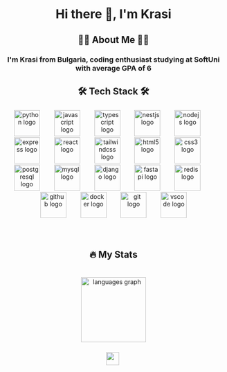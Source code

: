 <h1 align="center">Hi there 👋, I'm Krasi</h1>

###

<h2 align="center">👩‍💻  About Me  👩‍💻</h2>

###

<h3 align="center">I'm Krasi from Bulgaria, coding enthusiast studying at SoftUni with average GPA of 6</h3>

###

<h2 align="center">🛠 Tech Stack 🛠</h2>

###

<div align="center">
  <img src="https://cdn.jsdelivr.net/gh/devicons/devicon/icons/python/python-original.svg" height="60" alt="python logo"  />
  <img width="25" />
  <img src="https://cdn.jsdelivr.net/gh/devicons/devicon/icons/javascript/javascript-original.svg" height="60" alt="javascript logo"  />
  <img width="25" />
  <img src="https://cdn.jsdelivr.net/gh/devicons/devicon/icons/typescript/typescript-original.svg" height="60" alt="typescript logo"  />
  <img width="25" />
  <img src="https://cdn.jsdelivr.net/gh/devicons/devicon/icons/nestjs/nestjs-plain-wordmark.svg" height="60" alt="nestjs logo"  />
  <img width="25" />
  <img src="https://cdn.jsdelivr.net/gh/devicons/devicon/icons/nodejs/nodejs-plain-wordmark.svg" height="60" alt="nodejs logo"  />
  <img width="25" />
  <img src="https://cdn.jsdelivr.net/gh/devicons/devicon/icons/express/express-original-wordmark.svg" height="60" alt="express logo"  />
  <img width="25" />
  <img src="https://cdn.jsdelivr.net/gh/devicons/devicon/icons/react/react-original.svg" height="60" alt="react logo"  />
  <img width="25" />
  <img src="https://cdn.jsdelivr.net/gh/devicons/devicon/icons/tailwindcss/tailwindcss-original-wordmark.svg" height="60" alt="tailwindcss logo"  />
  <img width="25" />
  <img src="https://cdn.jsdelivr.net/gh/devicons/devicon/icons/html5/html5-original.svg" height="60" alt="html5 logo"  />
  <img width="25" />
  <img src="https://cdn.jsdelivr.net/gh/devicons/devicon/icons/css3/css3-original.svg" height="60" alt="css3 logo"  />
  <img width="25" />
  <img src="https://cdn.jsdelivr.net/gh/devicons/devicon/icons/postgresql/postgresql-original.svg" height="60" alt="postgresql logo"  />
  <img width="25" />
  <img src="https://cdn.jsdelivr.net/gh/devicons/devicon/icons/mysql/mysql-original.svg" height="60" alt="mysql logo"  />
  <img width="25" />
  <img src="https://cdn.jsdelivr.net/gh/devicons/devicon/icons/django/django-plain.svg" height="60" alt="django logo"  />
  <img width="25" />
  <img src="https://cdn.jsdelivr.net/gh/devicons/devicon/icons/fastapi/fastapi-original.svg" height="60" alt="fastapi logo"  />
  <img width="25" />
  <img src="https://cdn.jsdelivr.net/gh/devicons/devicon/icons/redis/redis-original.svg" height="60" alt="redis logo"  />
  <img width="25" />
  <img src="https://cdn.jsdelivr.net/gh/devicons/devicon/icons/github/github-original.svg" height="60" alt="github logo"  />
  <img width="25" />
  <img src="https://cdn.jsdelivr.net/gh/devicons/devicon/icons/docker/docker-original.svg" height="60" alt="docker logo"  />
  <img width="25" />
  <img src="https://cdn.jsdelivr.net/gh/devicons/devicon/icons/git/git-original.svg" height="60" alt="git logo"  />
  <img width="25" />
  <img src="https://cdn.jsdelivr.net/gh/devicons/devicon/icons/vscode/vscode-original.svg" height="60" alt="vscode logo"  />
</div>

###

<br clear="both">

<h2 align="center">🔥   My Stats</h2>

###

<br clear="both">

<div align="center">
  <img src="https://github-readme-stats.vercel.app/api/top-langs?username=krustew17&locale=en&hide_title=true&layout=compact&card_width=320&langs_count=4&theme=bear&hide_border=false&order=2" height="150" alt="languages graph"  />
</div>

###

<img align="right" height="0.1" src="https://media4.giphy.com/media/nERMP8fuaZqvM6i94v/200w.gif?cid=82a1493bktmpjtbvy19doavdzpqaw5e91jpxpdleq5fjmqnu&ep=v1_gifs_related&rid=200w.gif&ct=s"  />

###

<div align="center">
  <img height="30" src="https://media4.giphy.com/media/nERMP8fuaZqvM6i94v/200w.gif?cid=82a1493bktmpjtbvy19doavdzpqaw5e91jpxpdleq5fjmqnu&ep=v1_gifs_related&rid=200w.gif&ct=s"  />
</div>

###
